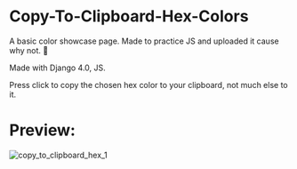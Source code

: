 # Copy-To-Clipboard-Hex-Colors

A basic color showcase page. Made to practice JS and uploaded it cause why not. 🤷

Made with Django 4.0, JS.

Press click to copy the chosen hex color to your clipboard, not much else to it.

# Preview:

![copy_to_clipboard_hex_1](https://user-images.githubusercontent.com/86254474/156938124-0d410bcf-880a-43e0-8a1b-365beabfa257.png)
